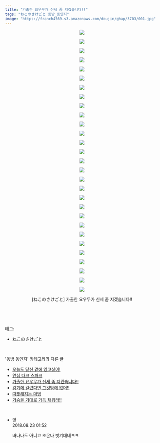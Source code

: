 ```yaml
---
title: "가출한 요우무가 신세 좀 지겠습니다!!"
tags: "ねこのさけごと 동방_동인지"
image: "https://franch4569.s3.amazonaws.com/doujin/ghap/3703/001.jpg"
---
```

<div class="article">
<p style="text-align: center; clear: none; float: none;"><img src="{{ site.imgserver2 }}/ghap/3703/001.jpg"/></p>
<p style="text-align: center; clear: none; float: none;"><img src="{{ site.imgserver2 }}/ghap/3703/002.jpg"/></p>
<p style="text-align: center; clear: none; float: none;"><img src="{{ site.imgserver2 }}/ghap/3703/003.jpg"/></p>
<p style="text-align: center; clear: none; float: none;"><img src="{{ site.imgserver2 }}/ghap/3703/004.jpg"/></p>
<p style="text-align: center; clear: none; float: none;"><img src="{{ site.imgserver2 }}/ghap/3703/005.jpg"/></p>
<p style="text-align: center; clear: none; float: none;"><img src="{{ site.imgserver2 }}/ghap/3703/006.jpg"/></p>
<p style="text-align: center; clear: none; float: none;"><img src="{{ site.imgserver2 }}/ghap/3703/007.jpg"/></p>
<p style="text-align: center; clear: none; float: none;"><img src="{{ site.imgserver2 }}/ghap/3703/008.jpg"/></p>
<p style="text-align: center; clear: none; float: none;"><img src="{{ site.imgserver2 }}/ghap/3703/009.jpg"/></p>
<p style="text-align: center; clear: none; float: none;"><img src="{{ site.imgserver2 }}/ghap/3703/010.jpg"/></p>
<p style="text-align: center; clear: none; float: none;"><img src="{{ site.imgserver2 }}/ghap/3703/011.jpg"/></p>
<p style="text-align: center; clear: none; float: none;"><img src="{{ site.imgserver2 }}/ghap/3703/012.jpg"/></p>
<p style="text-align: center; clear: none; float: none;"><img src="{{ site.imgserver2 }}/ghap/3703/013.jpg"/></p>
<p style="text-align: center; clear: none; float: none;"><img src="{{ site.imgserver2 }}/ghap/3703/014.jpg"/></p>
<p style="text-align: center; clear: none; float: none;"><img src="{{ site.imgserver2 }}/ghap/3703/015.jpg"/></p>
<p style="text-align: center; clear: none; float: none;"><img src="{{ site.imgserver2 }}/ghap/3703/016.jpg"/></p>
<p style="text-align: center; clear: none; float: none;"><img src="{{ site.imgserver2 }}/ghap/3703/017.jpg"/></p>
<p style="text-align: center; clear: none; float: none;"><img src="{{ site.imgserver2 }}/ghap/3703/018.jpg"/></p>
<p style="text-align: center; clear: none; float: none;"><img src="{{ site.imgserver2 }}/ghap/3703/019.jpg"/></p>
<p style="text-align: center; clear: none; float: none;"><img src="{{ site.imgserver2 }}/ghap/3703/020.jpg"/></p>
<p style="text-align: center; clear: none; float: none;"><img src="{{ site.imgserver2 }}/ghap/3703/021.jpg"/></p>
<p style="text-align: center; clear: none; float: none;"><img src="{{ site.imgserver2 }}/ghap/3703/022.jpg"/></p>
<p style="text-align: center; clear: none; float: none;"><img src="{{ site.imgserver2 }}/ghap/3703/023.jpg"/></p>
<p style="text-align: center; clear: none; float: none;"><img src="{{ site.imgserver2 }}/ghap/3703/024.jpg"/></p>
<p style="text-align: center; clear: none; float: none;"><img src="{{ site.imgserver2 }}/ghap/3703/025.jpg"/></p>
<p style="text-align: center; clear: none; float: none;"><img src="{{ site.imgserver2 }}/ghap/3703/026.jpg"/></p>
<p style="text-align: center; clear: none; float: none;"><img src="{{ site.imgserver2 }}/ghap/3703/027.jpg"/></p>
<p style="text-align: center; clear: none; float: none;"><img src="{{ site.imgserver2 }}/ghap/3703/028.jpg"/></p>
<p style="text-align: center; clear: none; float: none;"><img src="{{ site.imgserver2 }}/ghap/3703/029.jpg"/></p>
<p style="text-align: center; clear: none; float: none;">[ねこのさけごと] 가출한 요우무가 신세 좀 지겠습니다!!</p>
<p><br/></p>
</div><br/>
<div class="tagTrail">
<p>태그: </p>
<ul>
<li>ねこのさけごと</li>
</ul>
</div><br/>
<div class="another">
<p>'동방 동인지' 카테고리의 다른 글</p>
<ul>
<li><a href="/ghap_3705">오늘도 당신 곁에 있고싶어!</a></li>
<li><a href="/ghap_3704">연심 다크 스파크</a></li>
<li><a href="/ghap_3703">가출한 요우무가 신세 좀 지겠습니다!!</a></li>
<li><a href="/ghap_3702">감기에 걸렸다면 그것밖에 없어!!</a></li>
<li><a href="/ghap_3701">따뜻해지는 마법</a></li>
<li><a href="/ghap_3700">가슴을 기대로 가득 채워라!!</a></li>
</ul>
</div><br/>
<div class="cb_module cb_fluid">
<div class="cb_wrt cb_profile">
<div class="comment">
<ul>
<li class="cb_thumb_off" id="comment15315150">
<div class="cb_comment_area">
<div class="cb_info_area">
<div class="cb_section">
<span class="cb_nick_name">앗</span>
</div>
<div class="cb_section">
<span class="cb_date">2018.08.23 01:52 </span>
</div>
</div>
<div class="cb_dsc_comment">
<p class="cb_dsc">
											바나나도 아니고 조온나 벗겨대네ㅋㅋ<br/>
</p>
</div>
</div></li>
</ul>
</div>
</div><!-- commentList close -->
</div><br/>
